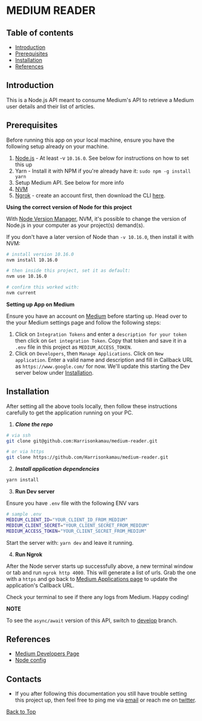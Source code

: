 # MEDIUM READER

## Table of contents
- [Introduction](#introduction)
- [Prerequisites](#prerequisites)
- [Installation](#installation)
- [References](#references)

## Introduction
This is a Node.js API meant to consume Medium's API to retrieve a Medium user details and their list of articles.

## Prerequisites
Before running this app on your local machine, ensure you have the following setup already on your machine.
1. [Node.js](https://nodejs.org/en/download/package-manager/) - At least -v `10.16.0`. See below for instructions on how to set this up
2. Yarn - Install it with NPM if you're already have it: `sudo npm -g install yarn`
3. Setup Medium API. See below for more info
4. [NVM](https://gist.github.com/d2s/372b5943bce17b964a79)
5. [Ngrok](https://ngrok.com/) - create an account first, then download the CLI [here](https://ngrok.com/download).

**Using the correct version of Node for this project**

With [Node Version Manager](), NVM, it's possible to change the version of Node.js in your computer as your project(s) demand(s).

If you don't have a later version of Node than `-v 10.16.0`, then install it with NVM:
```sh
# install version 10.16.0
nvm install 10.16.0

# then inside this project, set it as default:
nvm use 10.16.0

# confirm this worked with:
nvm current
```

**Setting up App on Medium**

Ensure you have an account on [Medium](https://medium.com/) before starting up. Head over to the your Medium settings page and follow the following steps:

1. Click on `Integration Tokens` and enter a `description for your token` then click on `Get integration Token`. Copy that token and save it in a `.env` file in this project as `MEDIUM_ACCESS_TOKEN`.
2. Click on `Developers`, then `Manage Applications`. Click on `New application`. Enter a valid name and description and fill in Callback URL as `https://www.google.com/` for now. We'll update this starting the Dev server below under [Installation](#installation).


## Installation
After setting all the above tools locally, then follow these instructions carefully to get the application running on your PC.

1. ***Clone the repo***
```sh
# via ssh
git clone git@github.com:Harrisonkamau/medium-reader.git

# or via https
git clone https://github.com/Harrisonkamau/medium-reader.git
```
2. ***Install application dependencies***
```sh
yarn install
```

3. **Run Dev server**

Ensure you have `.env` file with the following ENV vars
```sh
# sample .env
MEDIUM_CLIENT_ID="YOUR_CLIENT_ID_FROM_MEDIUM"
MEDIUM_CLIENT_SECRET="YOUR_CLIENT_SECRET_FROM_MEDIUM"
MEDIUM_ACCESS_TOKEN="YOUR_CLIENT_SECRET_FROM_MEDIUM"
```

Start the server with: `yarn dev` and leave it running.

4. **Run Ngrok**

After the Node server starts up successfully above, a new terminal window or tab and run `ngrok http 4000`. This will generate a list of urls. Grab the one with a `https` and go back to [Medium Applications page](https://medium.com/me/applications) to update the application's Callback URL.

Check your terminal to see if there any logs from Medium. Happy coding!

**NOTE**

To see the `async/await` version of this API, switch to [develop](https://github.com/Harrisonkamau/medium-reader/tree/develop) branch.

## References
- [Medium Developers Page](https://github.com/Medium/medium-api-docs)
- [Node config](https://github.com/lorenwest/node-config)

## Contacts
- If you after following this documentation you still have trouble setting this project up, then feel free to ping me via [email](kamauharrison87@gmail.com) or reach me on [twitter](https://twitter.com/ChegeHarrison).


[Back to Top](#medium-reader)
